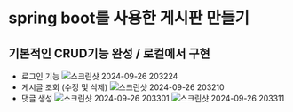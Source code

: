 # spring boot를 사용한 게시판 만들기

## 기본적인 CRUD기능 완성 / 로컬에서 구현

* 로그인 기능
  ![스크린샷 2024-09-26 203224](https://github.com/user-attachments/assets/9fb20d01-0f3a-45ed-8e88-e63586989fd0)
* 게시글 조회 (수정 및 삭제)
  ![스크린샷 2024-09-26 203210](https://github.com/user-attachments/assets/96892c42-9492-4a75-8864-56a5c7febd9c)
* 댓글 생성 
    ![스크린샷 2024-09-26 203301](https://github.com/user-attachments/assets/ee6f0787-032f-4fb8-89dc-a79d5d02e550)
    ![스크린샷 2024-09-26 203311](https://github.com/user-attachments/assets/26684b32-358b-44a0-8085-845e2ed2eaa2)

 


  
